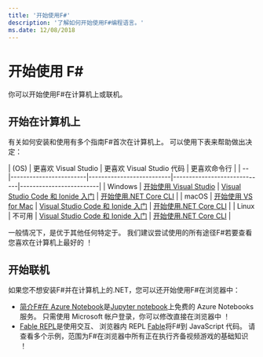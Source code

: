 ```yaml
---
title: '开始使用F#'
description: '了解如何开始使用F#编程语言。'
ms.date: 12/08/2018
---
```

# <a name="get-started-with-f"></a>开始使用 F\#

你可以开始使用F#在计算机上或联机。

## <a name="get-started-on-your-machine"></a>开始在计算机上

有关如何安装和使用有多个指南F#首次在计算机上。  可以使用下表来帮助做出决定：

| (OS) | 更喜欢 Visual Studio | 更喜欢 Visual Studio 代码 | 更喜欢命令行 |
| -- |------------------------|--------------------------|-----------------------------|-------------------------|
| Windows | [开始使用 Visual Studio](get-started-visual-studio.md) | [Visual Studio Code 和 Ionide 入门](get-started-vscode.md) | [开始使用.NET Core CLI](get-started-command-line.md) |
| macOS | [开始使用 VS for Mac](get-started-with-visual-studio-for-mac.md) | [Visual Studio Code 和 Ionide 入门](get-started-vscode.md) | [开始使用.NET Core CLI](get-started-command-line.md) |
| Linux | 不可用 | [Visual Studio Code 和 Ionide 入门](get-started-vscode.md) | [开始使用.NET Core CLI](get-started-command-line.md) |

一般情况下，是优于其他任何特定于。 我们建议尝试使用的所有途径F#若要查看您喜欢在计算机上最好的 ！

## <a name="get-started-online"></a>开始联机

如果您不想安装F#并在计算机上的.NET，您可以还开始使用F#在浏览器中：

* [简介F#在 Azure Notebook](https://notebooks.azure.com/Microsoft/projects/2018-Intro-FSharp/html/Introduction%20to%20FSharp.ipynb)是[Jupyter notebook](https://jupyter.org/)上免费的 Azure Notebooks 服务。 只需使用 Microsoft 帐户登录，你可以修改直接在浏览器中 ！
* [Fable REPL](https://fable.io/repl/)是使用交互、 浏览器内 REPL [Fable](https://fable.io/)将F#到 JavaScript 代码。 请查看多个示例，范围为F#在浏览器中所有正在执行齐备视频游戏的基础知识 ！
